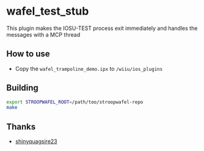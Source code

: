 # wafel_test_stub

This plugin makes the IOSU-TEST process exit immediately and handles the messages with a MCP thread 

## How to use

- Copy the `wafel_trampoline_demo.ipx` to `/wiiu/ios_plugins`

## Building

```bash
export STROOPWAFEL_ROOT=/path/too/stroopwafel-repo
make
```

## Thanks

- [shinyquagsire23](https://github.com/shinyquagsire23)
